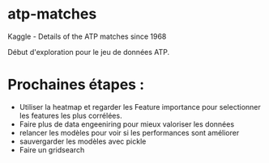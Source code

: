 # atp-matches
Kaggle - Details of the ATP matches since 1968


Début d'exploration pour le jeu de données ATP.


# Prochaines étapes :

- Utiliser la heatmap et regarder les Feature importance pour selectionner les features les plus corrélées. 
- Faire plus de data engeeniring pour mieux valoriser les données
- relancer les modèles pour voir si les performances sont améliorer
- sauvergarder les modèles avec pickle
- Faire un gridsearch

